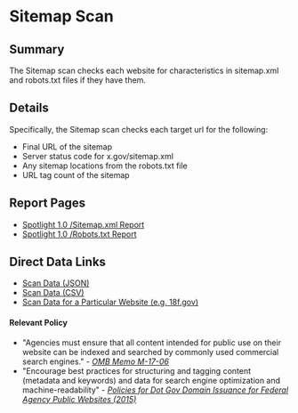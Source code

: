 # Sitemap Scan

## Summary


The Sitemap scan checks each website for characteristics in sitemap.xml and robots.txt files if they have them.  

## Details 

Specifically, the Sitemap scan checks each target url for the following:

* Final URL of the sitemap 
* Server status code for x.gov/sitemap.xml
* Any sitemap locations from the robots.txt file
* URL tag count of the sitemap


## Report Pages

* [Spotlight 1.0 /Sitemap.xml Report](https://site-scanning.app.cloud.gov/sitemap/)
* [Spotlight 1.0 /Robots.txt Report](https://site-scanning.app.cloud.gov/search200/200-robotstxt/?200page=/robots.txt)

## Direct Data Links

* [Scan Data (JSON)](https://site-scanning.app.cloud.gov/api/v1/scans/sitemap/)
* [Scan Data (CSV)](https://site-scanning.app.cloud.gov/api/v1/scans/sitemap/csv/)
* [Scan Data for a Particular Website (e.g. 18f.gov)](https://site-scanning.app.cloud.gov/api/v1/scans/sitemap/18f.gov)

#### Relevant Policy

* "Agencies must ensure that all content intended for public use on their website can be indexed and searched by commonly used commercial search engines." - _[OMB Memo M-17-06](https://www.whitehouse.gov/sites/whitehouse.gov/files/omb/memoranda/2017/m-17-06.pdf)_
* "Encourage best practices for structuring and tagging content (metadata and keywords) and data for search engine optimization and machine-readability" - _[Policies for Dot Gov Domain Issuance for Federal Agency Public Websites (2015)](https://obamawhitehouse.archives.gov/sites/default/files/omb/egov/memo/policies-for-dot-gov-domain-issuance-for-federal-agency-public-websites.pdf)_
